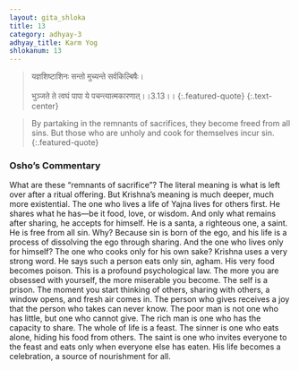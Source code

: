 ```yaml
---
layout: gita_shloka
title: 13
category: adhyay-3
adhyay_title: Karm Yog
shlokanum: 13
---
```


> यज्ञशिष्टाशिनः सन्तो मुच्यन्ते सर्वकिल्बिषैः।<br><br>भुञ्जते ते त्वघं पापा ये पचन्त्यात्मकारणात्।।3.13।।
{:.featured-quote} 
{:.text-center}

> By partaking in the remnants of sacrifices, they become freed from all sins. But those who are unholy and cook for themselves incur sin.
{:.featured-quote}

### Osho’s Commentary
What are these “remnants of sacrifice”? The literal meaning is what is left over after a ritual offering. But Krishna’s meaning is much deeper, much more existential.
The one who lives a life of Yajna lives for others first. He shares what he has—be it food, love, or wisdom. And only what remains after sharing, he accepts for himself. He is a santa, a righteous one, a saint. He is free from all sin. Why? Because sin is born of the ego, and his life is a process of dissolving the ego through sharing.
And the one who lives only for himself? The one who cooks only for his own sake? Krishna uses a very strong word. He says such a person eats only sin, agham. His very food becomes poison.
This is a profound psychological law. The more you are obsessed with yourself, the more miserable you become. The self is a prison. The moment you start thinking of others, sharing with others, a window opens, and fresh air comes in. The person who gives receives a joy that the person who takes can never know.
The poor man is not one who has little, but one who cannot give. The rich man is one who has the capacity to share. The whole of life is a feast. The sinner is one who eats alone, hiding his food from others. The saint is one who invites everyone to the feast and eats only when everyone else has eaten. His life becomes a celebration, a source of nourishment for all.
